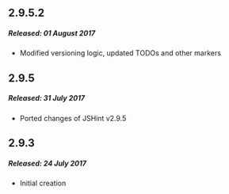 ## 2.9.5.2
##### Released: 01 August 2017
  * Modified versioning logic, updated TODOs and other markers
## 2.9.5
##### Released: 31 July 2017
  * Ported changes of JSHint v2.9.5
## 2.9.3
##### Released: 24 July 2017
  * Initial creation